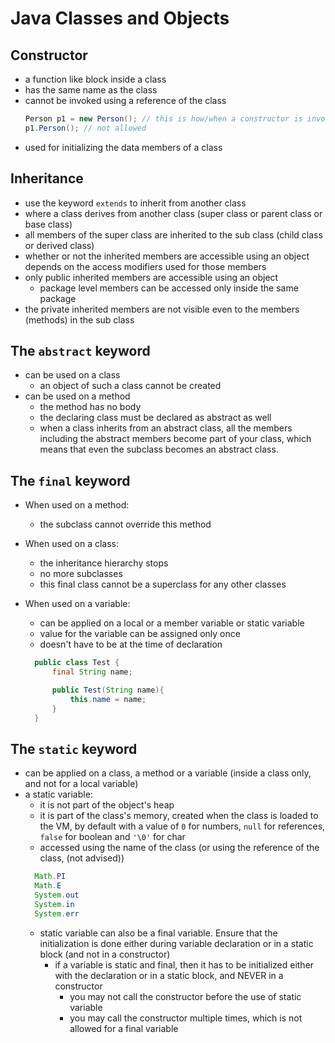 # Java Classes and Objects

## Constructor

- a function like block inside a class
- has the same name as the class
- cannot be invoked using a reference of the class
  ```java
  Person p1 = new Person(); // this is how/when a constructor is invoked
  p1.Person(); // not allowed
  ```
- used for initializing the data members of a class

## Inheritance

- use the keyword `extends` to inherit from another class
- where a class derives from another class (super class or parent class or base class)
- all members of the super class are inherited to the sub class (child class or derived class)
- whether or not the inherited members are accessible using an object depends on the access modifiers used for those members
- only public inherited members are accessible using an object
  - package level members can be accessed only inside the same package
- the private inherited members are not visible even to the members (methods) in the sub class

## The `abstract` keyword

- can be used on a class
  - an object of such a class cannot be created
- can be used on a method
  - the method has no body
  - the declaring class must be declared as abstract as well
  - when a class inherits from an abstract class, all the members including the abstract members become part of your class, which means that even the subclass becomes an abstract class.

## The `final` keyword

- When used on a method:

  - the subclass cannot override this method

- When used on a class:

  - the inheritance hierarchy stops
  - no more subclasses
  - this final class cannot be a superclass for any other classes

- When used on a variable:

  - can be applied on a local or a member variable or static variable
  - value for the variable can be assigned only once
  - doesn't have to be at the time of declaration

  ```java
    public class Test {
        final String name;

        public Test(String name){
            this.name = name;
        }
    }
  ```

## The `static` keyword

- can be applied on a class, a method or a variable (inside a class only, and not for a local variable)
- a static variable:
  - it is not part of the object's heap
  - it is part of the class's memory, created when the class is loaded to the VM, by default with a value of `0` for numbers, `null` for references, `false` for boolean and `'\0'` for char
  - accessed using the name of the class (or using the reference of the class, (not advised))
  ```java
    Math.PI
    Math.E
    System.out
    System.in
    System.err
  ```
  - static variable can also be a final variable. Ensure that the initialization is done either during variable declaration or in a static block (and not in a constructor)
    - if a variable is static and final, then it has to be initialized either with the declaration or in a static block, and NEVER in a constructor
      - you may not call the constructor before the use of static variable
      - you may call the constructor multiple times, which is not allowed for a final variable
